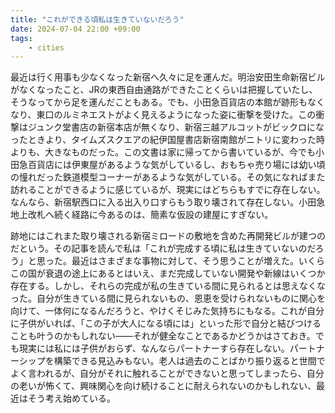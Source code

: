 ```yaml
---
title: "これができる頃私は生きていないだろう"
date: 2024-07-04 22:00 +09:00
tags:
    - cities
---
```


最近は行く用事も少なくなった新宿へ久々に足を運んだ。明治安田生命新宿ビルがなくなったこと、JRの東西自由通路ができたことくらいは把握していたし、そうなってから足を運んだこともある。でも、小田急百貨店の本館が跡形もなくなり、東口のルミネエストがよく見えるようになった姿に衝撃を受けた。この衝撃はジュンク堂書店の新宿本店が無くなり、新宿三越アルコットがビックロになったときより、タイムズスクエアの紀伊国屋書店新宿南館がニトリに変わった時よりも、大きなものだった。この文書は家に帰ってから書いているが、今でも小田急百貨店には伊東屋があるような気がしているし、おもちゃ売り場には幼い頃の憧れだった鉄道模型コーナーがあるような気がしている。その気になればまた訪れることができるように感じているが、現実にはどちらもすでに存在しない。なんなら、新宿駅西口に入る出入り口すらもう取り壊されて存在しない。小田急地上改札へ続く経路に今あるのは、簡素な仮設の建屋にすぎない。

跡地にはこれまた取り壊される新宿ミロードの敷地を含めた再開発ビルが建つのだという。その記事を読んで私は「これが完成する頃に私は生きていないのだろう」と思った。最近はさまざまな事物に対して、そう思うことが増えた。いくらこの国が衰退の途上にあるとはいえ、まだ完成していない開発や新線はいくつか存在する。しかし、それらの完成が私の生きている間に見られるとは思えなくなった。自分が生きている間に見られないもの、恩恵を受けられないものに関心を向けて、一体何になるんだろうと、やけくそじみた気持ちにもなる。これが自分に子供がいれば、「この子が大人になる頃には」といった形で自分と結びつけることも叶うのかもしれない——それが健全なことであるかどうかはさておき。でも現実には私には子供がおらず、なんならパートナーすら存在しない。パートナーシップを構築できる見込みもない。老人は過去のことばかり振り返ると世間でよく言われるが、自分がそれに触れることができないと思ってしまったら、自分の老いが怖くて、興味関心を向け続けることに耐えられないのかもしれない、最近はそう考え始めている。
